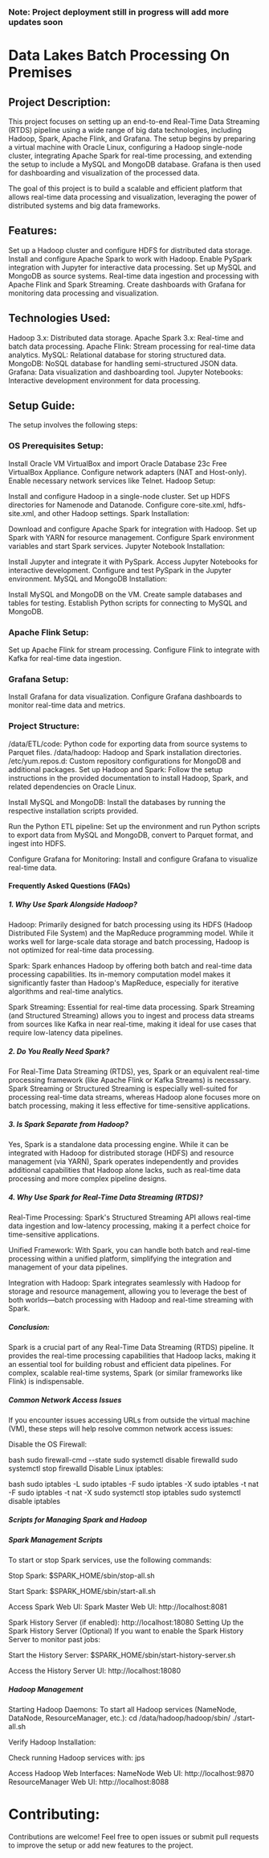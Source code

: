 ### Note: Project deployment still in progress will add more updates soon

# Data Lakes Batch Processing On Premises


## Project Description:
This project focuses on setting up an end-to-end Real-Time Data Streaming (RTDS) pipeline using a wide range of big data technologies, including Hadoop, Spark, Apache Flink, and Grafana. The setup begins by preparing a virtual machine with Oracle Linux, configuring a Hadoop single-node cluster, integrating Apache Spark for real-time processing, and extending the setup to include a MySQL and MongoDB database. Grafana is then used for dashboarding and visualization of the processed data.

The goal of this project is to build a scalable and efficient platform that allows real-time data processing and visualization, leveraging the power of distributed systems and big data frameworks.

## Features:
Set up a Hadoop cluster and configure HDFS for distributed data storage.
Install and configure Apache Spark to work with Hadoop.
Enable PySpark integration with Jupyter for interactive data processing.
Set up MySQL and MongoDB as source systems.
Real-time data ingestion and processing with Apache Flink and Spark Streaming.
Create dashboards with Grafana for monitoring data processing and visualization.

## Technologies Used:
Hadoop 3.x: Distributed data storage.
Apache Spark 3.x: Real-time and batch data processing.
Apache Flink: Stream processing for real-time data analytics.
MySQL: Relational database for storing structured data.
MongoDB: NoSQL database for handling semi-structured JSON data.
Grafana: Data visualization and dashboarding tool.
Jupyter Notebooks: Interactive development environment for data processing.

## Setup Guide:
The setup involves the following steps:

### OS Prerequisites Setup:

Install Oracle VM VirtualBox and import Oracle Database 23c Free VirtualBox Appliance.
Configure network adapters (NAT and Host-only).
Enable necessary network services like Telnet.
Hadoop Setup:

Install and configure Hadoop in a single-node cluster.
Set up HDFS directories for Namenode and Datanode.
Configure core-site.xml, hdfs-site.xml, and other Hadoop settings.
Spark Installation:

Download and configure Apache Spark for integration with Hadoop.
Set up Spark with YARN for resource management.
Configure Spark environment variables and start Spark services.
Jupyter Notebook Installation:

Install Jupyter and integrate it with PySpark.
Access Jupyter Notebooks for interactive development.
Configure and test PySpark in the Jupyter environment.
MySQL and MongoDB Installation:

Install MySQL and MongoDB on the VM.
Create sample databases and tables for testing.
Establish Python scripts for connecting to MySQL and MongoDB.

### Apache Flink Setup:

Set up Apache Flink for stream processing.
Configure Flink to integrate with Kafka for real-time data ingestion.

### Grafana Setup:
Install Grafana for data visualization.
Configure Grafana dashboards to monitor real-time data and metrics.

### Project Structure:
/data/ETL/code: Python code for exporting data from source systems to Parquet files.
/data/hadoop: Hadoop and Spark installation directories.
/etc/yum.repos.d: Custom repository configurations for MongoDB and additional packages.
Set up Hadoop and Spark: Follow the setup instructions in the provided documentation to install Hadoop, Spark, and related dependencies on Oracle Linux.

Install MySQL and MongoDB: Install the databases by running the respective installation scripts provided.

Run the Python ETL pipeline: Set up the environment and run Python scripts to export data from MySQL and MongoDB, convert to Parquet format, and ingest into HDFS.

Configure Grafana for Monitoring: Install and configure Grafana to visualize real-time data.


#### Frequently Asked Questions (FAQs)

##### 1. Why Use Spark Alongside Hadoop?
Hadoop: Primarily designed for batch processing using its HDFS (Hadoop Distributed File System) and the MapReduce programming model. While it works well for large-scale data storage and batch processing, Hadoop is not optimized for real-time data processing.

Spark: Spark enhances Hadoop by offering both batch and real-time data processing capabilities. Its in-memory computation model makes it significantly faster than Hadoop's MapReduce, especially for iterative algorithms and real-time analytics.

Spark Streaming: Essential for real-time data processing. Spark Streaming (and Structured Streaming) allows you to ingest and process data streams from sources like Kafka in near real-time, making it ideal for use cases that require low-latency data pipelines.

##### 2. Do You Really Need Spark?
For Real-Time Data Streaming (RTDS), yes, Spark or an equivalent real-time processing framework (like Apache Flink or Kafka Streams) is necessary. Spark Streaming or Structured Streaming is especially well-suited for processing real-time data streams, whereas Hadoop alone focuses more on batch processing, making it less effective for time-sensitive applications.

##### 3. Is Spark Separate from Hadoop?
Yes, Spark is a standalone data processing engine. While it can be integrated with Hadoop for distributed storage (HDFS) and resource management (via YARN), Spark operates independently and provides additional capabilities that Hadoop alone lacks, such as real-time data processing and more complex pipeline designs.

##### 4. Why Use Spark for Real-Time Data Streaming (RTDS)?
Real-Time Processing: Spark's Structured Streaming API allows real-time data ingestion and low-latency processing, making it a perfect choice for time-sensitive applications.

Unified Framework: With Spark, you can handle both batch and real-time processing within a unified platform, simplifying the integration and management of your data pipelines.

Integration with Hadoop: Spark integrates seamlessly with Hadoop for storage and resource management, allowing you to leverage the best of both worlds—batch processing with Hadoop and real-time streaming with Spark.

##### Conclusion:
Spark is a crucial part of any Real-Time Data Streaming (RTDS) pipeline. It provides the real-time processing capabilities that Hadoop lacks, making it an essential tool for building robust and efficient data pipelines. For complex, scalable real-time systems, Spark (or similar frameworks like Flink) is indispensable.

##### Common Network Access Issues
If you encounter issues accessing URLs from outside the virtual machine (VM), these steps will help resolve common network access issues:

Disable the OS Firewall:

bash
sudo firewall-cmd --state
sudo systemctl disable firewalld
sudo systemctl stop firewalld
Disable Linux iptables:

bash
sudo iptables -L
sudo iptables -F
sudo iptables -X
sudo iptables -t nat -F
sudo iptables -t nat -X
sudo systemctl stop iptables
sudo systemctl disable iptables


##### Scripts for Managing Spark and Hadoop
##### Spark Management Scripts
To start or stop Spark services, use the following commands:

Stop Spark:
$SPARK_HOME/sbin/stop-all.sh


Start Spark:
$SPARK_HOME/sbin/start-all.sh

Access Spark Web UI:
Spark Master Web UI: http://localhost:8081

Spark History Server (if enabled): http://localhost:18080
Setting Up the Spark History Server (Optional)
If you want to enable the Spark History Server to monitor past jobs:

Start the History Server:
$SPARK_HOME/sbin/start-history-server.sh

Access the History Server UI:
http://localhost:18080

##### Hadoop Management
Starting Hadoop Daemons:
To start all Hadoop services (NameNode, DataNode, ResourceManager, etc.):
cd /data/hadoop/hadoop/sbin/
./start-all.sh

Verify Hadoop Installation:

Check running Hadoop services with:
jps

Access Hadoop Web Interfaces:
NameNode Web UI: http://localhost:9870
ResourceManager Web UI: http://localhost:8088

# Contributing:
Contributions are welcome! Feel free to open issues or submit pull requests to improve the setup or add new features to the project.

